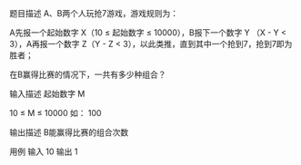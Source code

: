 题目描述
A、B两个人玩抢7游戏，游戏规则为：

A先报一个起始数字 X（10 ≤ 起始数字 ≤ 10000），B报下一个数字 Y （X - Y < 3），A再报一个数字 Z（Y - Z < 3），以此类推，直到其中一个抢到7，抢到7即为胜者；

在B赢得比赛的情况下，一共有多少种组合？

输入描述
起始数字 M

10 ≤ M ≤ 10000
如：
100

输出描述
B能赢得比赛的组合次数

用例
输入	10
输出	1